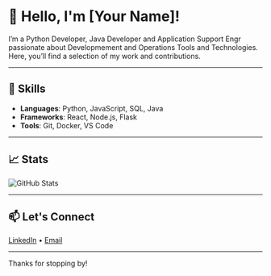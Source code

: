 # 👋 Hello, I'm [Your Name]!

I’m a Python Developer, Java Developer and Application Support Engr passionate about Developmement and Operations Tools and Technologies. 
Here, you’ll find a selection of my work and contributions.

---

## 🚀 Skills

- **Languages**: Python, JavaScript, SQL, Java
- **Frameworks**: React, Node.js, Flask
- **Tools**: Git, Docker, VS Code

---

## 📈 Stats

![GitHub Stats](https://github-readme-stats.vercel.app/api?username=yourusername&show_icons=true&hide=issues&hide_border=true&theme=default)

---

## 📫 Let's Connect

[LinkedIn](https://www.linkedin.com/in/jeromededios/) • [Email](jeromededios.de.2023@gmail.com)

---

Thanks for stopping by!
